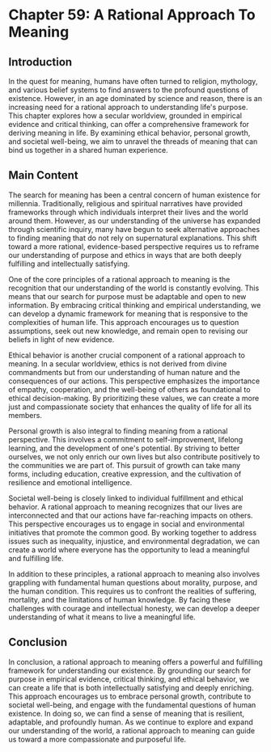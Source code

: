 # Chapter 59: A Rational Approach To Meaning

## Introduction

In the quest for meaning, humans have often turned to religion, mythology, and various belief systems to find answers to the profound questions of existence. However, in an age dominated by science and reason, there is an increasing need for a rational approach to understanding life's purpose. This chapter explores how a secular worldview, grounded in empirical evidence and critical thinking, can offer a comprehensive framework for deriving meaning in life. By examining ethical behavior, personal growth, and societal well-being, we aim to unravel the threads of meaning that can bind us together in a shared human experience.

## Main Content

The search for meaning has been a central concern of human existence for millennia. Traditionally, religious and spiritual narratives have provided frameworks through which individuals interpret their lives and the world around them. However, as our understanding of the universe has expanded through scientific inquiry, many have begun to seek alternative approaches to finding meaning that do not rely on supernatural explanations. This shift toward a more rational, evidence-based perspective requires us to reframe our understanding of purpose and ethics in ways that are both deeply fulfilling and intellectually satisfying.

One of the core principles of a rational approach to meaning is the recognition that our understanding of the world is constantly evolving. This means that our search for purpose must be adaptable and open to new information. By embracing critical thinking and empirical understanding, we can develop a dynamic framework for meaning that is responsive to the complexities of human life. This approach encourages us to question assumptions, seek out new knowledge, and remain open to revising our beliefs in light of new evidence.

Ethical behavior is another crucial component of a rational approach to meaning. In a secular worldview, ethics is not derived from divine commandments but from our understanding of human nature and the consequences of our actions. This perspective emphasizes the importance of empathy, cooperation, and the well-being of others as foundational to ethical decision-making. By prioritizing these values, we can create a more just and compassionate society that enhances the quality of life for all its members.

Personal growth is also integral to finding meaning from a rational perspective. This involves a commitment to self-improvement, lifelong learning, and the development of one's potential. By striving to better ourselves, we not only enrich our own lives but also contribute positively to the communities we are part of. This pursuit of growth can take many forms, including education, creative expression, and the cultivation of resilience and emotional intelligence.

Societal well-being is closely linked to individual fulfillment and ethical behavior. A rational approach to meaning recognizes that our lives are interconnected and that our actions have far-reaching impacts on others. This perspective encourages us to engage in social and environmental initiatives that promote the common good. By working together to address issues such as inequality, injustice, and environmental degradation, we can create a world where everyone has the opportunity to lead a meaningful and fulfilling life.

In addition to these principles, a rational approach to meaning also involves grappling with fundamental human questions about morality, purpose, and the human condition. This requires us to confront the realities of suffering, mortality, and the limitations of human knowledge. By facing these challenges with courage and intellectual honesty, we can develop a deeper understanding of what it means to live a meaningful life.

## Conclusion

In conclusion, a rational approach to meaning offers a powerful and fulfilling framework for understanding our existence. By grounding our search for purpose in empirical evidence, critical thinking, and ethical behavior, we can create a life that is both intellectually satisfying and deeply enriching. This approach encourages us to embrace personal growth, contribute to societal well-being, and engage with the fundamental questions of human existence. In doing so, we can find a sense of meaning that is resilient, adaptable, and profoundly human. As we continue to explore and expand our understanding of the world, a rational approach to meaning can guide us toward a more compassionate and purposeful life.